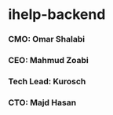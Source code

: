 # ihelp-backend

### CMO: Omar Shalabi
### CEO: Mahmud Zoabi
### Tech Lead: Kurosch
### CTO: Majd Hasan
